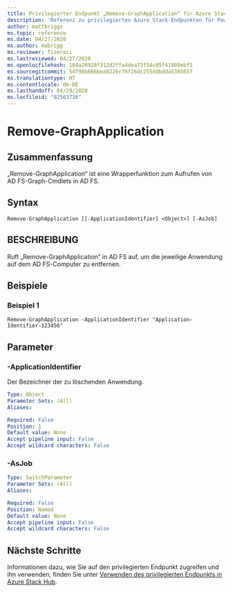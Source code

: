 ```yaml
---
title: Privilegierter Endpunkt „Remove-GraphApplication“ für Azure Stack Hub
description: 'Referenz zu privilegierten Azure Stack-Endpunkten für PowerShell: Remove-GraphApplication'
author: mattbriggs
ms.topic: reference
ms.date: 04/27/2020
ms.author: mabrigg
ms.reviewer: fiseraci
ms.lastreviewed: 04/27/2020
ms.openlocfilehash: 164a20928f312d2ffa4dea73f54c05f41809ebf5
ms.sourcegitcommit: 54f98b666bea9226c78f26dc255ddbdda539565f
ms.translationtype: HT
ms.contentlocale: de-DE
ms.lasthandoff: 04/29/2020
ms.locfileid: "82563716"
---
```

# <a name="remove-graphapplication"></a>Remove-GraphApplication

## <a name="synopsis"></a>Zusammenfassung
„Remove-GraphApplication“ ist eine Wrapperfunktion zum Aufrufen von AD FS-Graph-Cmdlets in AD FS.

## <a name="syntax"></a>Syntax

```
Remove-GraphApplication [[-ApplicationIdentifier] <Object>] [-AsJob]
```

## <a name="description"></a>BESCHREIBUNG
Ruft „Remove-GraphApplication“ in AD FS auf, um die jeweilige Anwendung auf dem AD FS-Computer zu entfernen.

## <a name="examples"></a>Beispiele

### <a name="example-1"></a>Beispiel 1
```
Remove-GraphApplication -ApplicationIdentifier "Application-Identifier-123456"
```

## <a name="parameters"></a>Parameter

### <a name="-applicationidentifier"></a>-ApplicationIdentifier
Der Bezeichner der zu löschenden Anwendung.

```yaml
Type: Object
Parameter Sets: (All)
Aliases:

Required: False
Position: 1
Default value: None
Accept pipeline input: False
Accept wildcard characters: False
```

### <a name="-asjob"></a>-AsJob


```yaml
Type: SwitchParameter
Parameter Sets: (All)
Aliases:

Required: False
Position: Named
Default value: None
Accept pipeline input: False
Accept wildcard characters: False
```

## <a name="next-steps"></a>Nächste Schritte

Informationen dazu, wie Sie auf den privilegierten Endpunkt zugreifen und ihn verwenden, finden Sie unter [Verwenden des privilegierten Endpunkts in Azure Stack Hub](https://docs.microsoft.com/azure-stack/operator/azure-stack-privileged-endpoint).